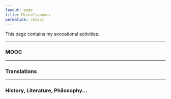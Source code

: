 ```yaml
---
layout: page
title: Miscellaneous
permalink: /misc/
---
```


This page contains my avocational activities.

<hr />

<h3>MOOC</h3>

<hr />

<h3>Translations</h3>

<hr />

<h3>History, Literature, Philosophy...</h3>

